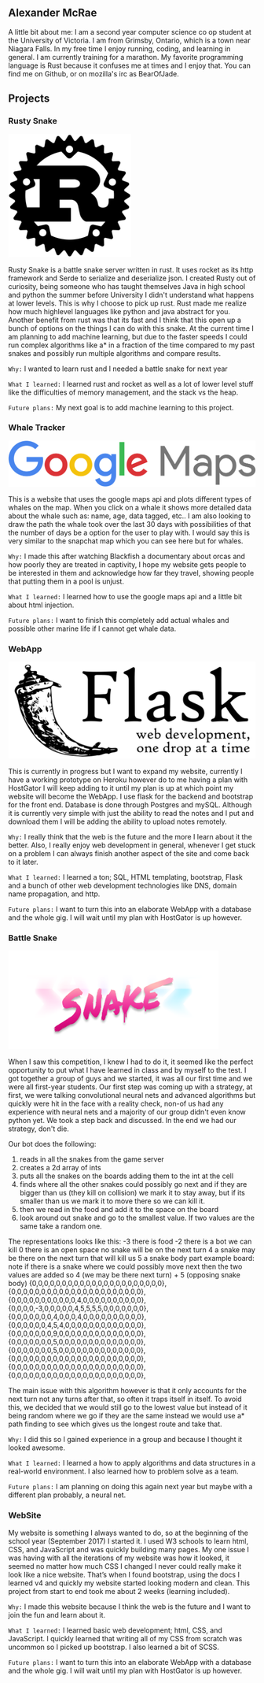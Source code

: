 ## Alexander McRae

A little bit about me:
I am a second year computer science co op student at the University of Victoria. I am from Grimsby, Ontario, which is a town near Niagara Falls. In my free time I enjoy running, coding, and learning in general. I am currently training for a marathon. My favorite programming language is Rust because it confuses me at times and I enjoy that. You can find me on Github, or on mozilla's irc as BearOfJade. 

## Projects
### Rusty Snake
<img src="https://raw.githubusercontent.com/McRaeAlex/McRaeAlex.github.io/master/Rust_Logo.png" height="250"/>

Rusty Snake is a battle snake server written in rust. It uses rocket as its http framework and Serde to serialize and deserialize json. I created Rusty out of curiosity, being someone who has taught themselves Java in high school and python the summer before University I didn't understand what happens at lower levels. This is why I choose to pick up rust. Rust made me realize how much highlevel languages like python and java abstract for you. Another benefit from rust was that its fast and I think that this open up a bunch of options on the things I can do with this snake. At the current time I am planning to add machine learning, but due to the faster speeds I could run complex algorithms like a* in a fraction of the time compared to my past snakes and possibly run multiple algorithms and compare results.

`Why:` I wanted to learn rust and I needed a battle snake for next year

`What I learned:` I learned rust and rocket as well as a lot of lower level stuff like the difficulties of memory management, and the stack vs the heap.

`Future plans:` My next goal is to add machine learning to this project. 

### Whale Tracker
![Google Maps Logo](https://raw.githubusercontent.com/McRaeAlex/McRaeAlex.github.io/master/googlemaps.png)

This is a website that uses the google maps api and plots different types of whales on the map. When you click on a whale it shows more detailed data about the whale such as: name, age, data tagged, etc.. I am also looking to draw the path the whale took over the last 30 days with possibilities of that the number of days be a option for the user to play with. I would say this is very similar to the snapchat map which you can see here but for whales.

`Why:` I made this after watching Blackfish a documentary about orcas and how poorly they are treated in captivity, I hope my website gets people to be interested in them and acknowledge how far they travel, showing people that putting them in a pool is unjust.

`What I learned:` I learned how to use the google maps api and a little bit about html injection.

`Future plans:` I want to finish this completely add actual whales and possible other marine life if I cannot get whale data. 

### WebApp
![Flask Logo](https://raw.githubusercontent.com/McRaeAlex/McRaeAlex.github.io/master/flask.png)

This is currently in progress but I want to expand my website, currently I have a working prototype on Heroku however do to me having a plan with HostGator I will keep adding to it until my plan is up at which point my website will become the WebApp.
I use flask for the backend and bootstrap for the front end. Database is done through Postgres and mySQL. Although it is currently very simple with just the ability to read the notes and I put and download them I will be adding the ability to upload notes remotely.

`Why:` I really think that the web is the future and the more I learn about it the better. Also, I really enjoy web development in general, whenever I get stuck on a problem I can always finish another aspect of the site and come back to it later.

`What I learned:` I learned a ton; SQL, HTML templating, bootstrap, Flask and a bunch of other web development technologies like DNS, domain name propagation, and http.

`Future plans:` I want to turn this into an elaborate WebApp with a database and the whole gig. I will wait until my plan with HostGator is up however. 

### Battle Snake
<img src="https://raw.githubusercontent.com/McRaeAlex/McRaeAlex.github.io/master/battlesnake.png" height="200"/>

 When I saw this competition, I knew I had to do it, it seemed like the perfect opportunity to put what I have learned in class and by myself to the test. I got together a group of guys and we started, it was all our first time and we were all first-year students. Our first step was coming up with a strategy, at first, we were talking convolutional neural nets and advanced algorithms but quickly were hit in the face with a reality check, non-of us had any experience with neural nets and a majority of our group didn't even know python yet. We took a step back and discussed. In the end we had our strategy, don't die.

Our bot does the following:
1. reads in all the snakes from the game server
2. creates a 2d array of ints
3. puts all the snakes on the boards adding them to the int at the cell
4. finds where all the other snakes could possibly go next and if they are bigger than us (they kill on collision) we mark it to stay away, but if its smaller than us we mark it to move there so we can kill it.
5. then we read in the food and add it to the space on the board
6. look around out snake and go to the smallest value. If two values are the same take a random one.

The representations looks like this:
-3 there is food
-2 there is a bot we can kill
0 there is an open space no snake will be on the next turn
4 a snake may be there on the next turn that will kill us
5 a snake body part
example board: note if there is a snake where we could possibly move next then the two values are added so 4 (we may be there next turn) + 5 (opposing snake body)
{0,0,0,0,0,0,0,0,0,0,0,0,0,0,0,0,0,0,0,0,0,0},
{0,0,0,0,0,0,0,0,0,0,0,0,0,0,0,0,0,0,0,0,0,0},
{0,0,0,0,0,0,0,0,0,0,0,4,0,0,0,0,0,0,0,0,0,0},
{0,0,0,0,-3,0,0,0,0,0,4,5,5,5,5,0,0,0,0,0,0,0},
{0,0,0,0,0,0,0,4,0,0,0,4,0,0,0,0,0,0,0,0,0,0},
{0,0,0,0,0,0,4,5,4,0,0,0,0,0,0,0,0,0,0,0,0,0},
{0,0,0,0,0,0,0,9,0,0,0,0,0,0,0,0,0,0,0,0,0,0},
{0,0,0,0,0,0,0,5,0,0,0,0,0,0,0,0,0,0,0,0,0,0},
{0,0,0,0,0,0,0,5,0,0,0,0,0,0,0,0,0,0,0,0,0,0},
{0,0,0,0,0,0,0,0,0,0,0,0,0,0,0,0,0,0,0,0,0,0},
{0,0,0,0,0,0,0,0,0,0,0,0,0,0,0,0,0,0,0,0,0,0},
{0,0,0,0,0,0,0,0,0,0,0,0,0,0,0,0,0,0,0,0,0,0},

The main issue with this algorithm however is that it only accounts for the next turn not any turns after that, so often it traps itself in itself. To avoid this, we decided that we would still go to the lowest value but instead of it being random where we go if they are the same instead we would use a* path finding to see which gives us the longest route and take that.

`Why:` I did this so I gained experience in a group and because I thought it looked awesome.

`What I learned:` I learned a how to apply algorithms and data structures in a real-world environment. I also learned how to problem solve as a team.

`Future plans:` I am planning on doing this again next year but maybe with a different plan probably, a neural net.

### WebSite

My website is something I always wanted to do, so at the beginning of the school year (September 2017) I started it. I used W3 schools to learn html, CSS, and JavaScript and was quickly building many pages. My one issue I was having with all the iterations of my website was how it looked, it seemed no matter how much CSS I changed I never could really make it look like a nice website. That’s when I found bootstrap, using the docs I learned v4 and quickly my website started looking modern and clean. This project from start to end took me about 2 weeks (learning included).

`Why:` I made this website because I think the web is the future and I want to join the fun and learn about it.

`What I learned:` I learned basic web development; html, CSS, and JavaScript. I quickly learned that writing all of my CSS from scratch was uncommon so I picked up bootstrap. I also learned a bit of SCSS.

`Future plans:` I want to turn this into an elaborate WebApp with a database and the whole gig. I will wait until my plan with HostGator is up however. 